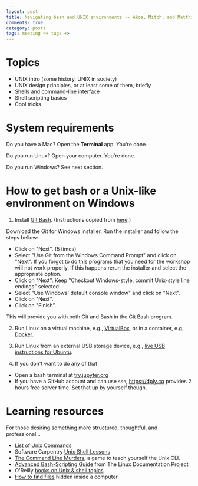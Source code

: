 ```yaml
---
layout: post
title: Navigating bash and UNIX environments -- Akos, Mitch, and Matthias
comments: true
category: posts
tags: meeting <+ tags +>
---
```


# Topics

- UNIX intro (some history, UNIX in society)
- UNIX design principles, or at least some of them, briefly
- Shells and command-line interface
- Shell scripting basics
- Cool tricks


# System requirements

Do you have a Mac? Open the **Terminal** app. You're done.

Do you run Linux? Open your computer. You're done.

Do you run Windows? See next section.

# How to get bash or a Unix-like environment on Windows

1. Install [Git Bash](https://git-for-windows.github.io). (Instructions copied from [here](https://github.com/dlab-berkeley/programming-fundamentals).)

  Download the Git for Windows installer. Run the installer and follow the steps bellow:

  * Click on "Next". (5 times)
  * Select "Use Git from the Windows Command Prompt" and click on "Next". If you forgot to do this programs that you need for the workshop will not work properly. If this happens rerun the installer and select the appropriate option.
  * Click on "Next". Keep "Checkout Windows-style, commit Unix-style line endings" selected.
  * Select "Use Windows' default console window" and click on "Next".
  * Click on "Next".
  * Click on "Finish".

  This will provide you with both Git and Bash in the Git Bash program.

2. Run Linux on a virtual machine, e.g., [VirtualBox](https://www.virtualbox.org/), or in a container, e.g., [Docker](https://docs.docker.com/engine/getstarted/step_one/).

3. Run Linux from an external USB storage device, e.g., [live USB instructions for Ubuntu](https://www.ubuntu.com/download/desktop/create-a-usb-stick-on-windows).

4. If you don't want to do any of that
  - Open a bash terminal at [try.jupyter.org](http://try.jupyter.org/)
  - If you have a GitHub account and can use `ssh`, https://dply.co provides 2 hours free server time. Set that up by yourself though.


# Learning resources

For those desiring something more structured, thoughtful, and professional...

- [List of Unix Commands](https://en.wikipedia.org/wiki/List_of_Unix_commands)
- Software Carpentry [Unix Shell Lessons](http://swcarpentry.github.io/shell-novice/)
- [The Command Line Murders](https://github.com/veltman/clmystery), a game to teach yourself the Unix CLI.
- [Advanced Bash-Scripting Guide](http://www.thehackerwithin.org/berkeley/upcoming.html) from The Linux Documentation Project
- O'Reilly [books on Unix & shell topics](https://ssearch.oreilly.com/?q=unix+shell)
- [How to find files](http://i.imgur.com/XUhbf2D.gif) hidden inside a computer
